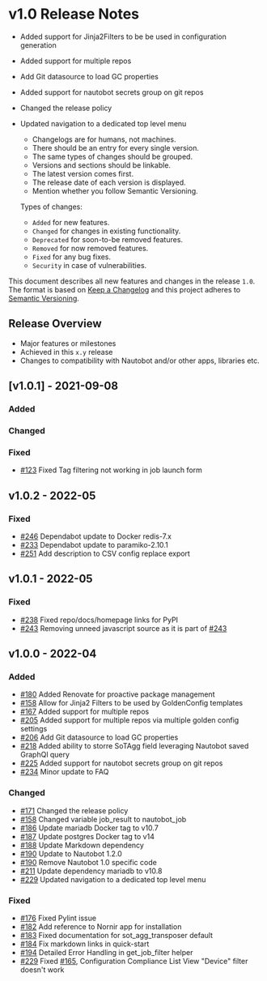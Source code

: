 # v1.0 Release Notes

- Added support for Jinja2Filters to be be used in configuration generation
- Added support for multiple repos
- Add Git datasource to load GC properties
- Added support for nautobot secrets group on git repos
- Changed the release policy
- Updated navigation to a dedicated top level menu

    - Changelogs are for humans, not machines.
    - There should be an entry for every single version.
    - The same types of changes should be grouped.
    - Versions and sections should be linkable.
    - The latest version comes first.
    - The release date of each version is displayed.
    - Mention whether you follow Semantic Versioning.

    Types of changes:

    - `Added` for new features.
    - `Changed` for changes in existing functionality.
    - `Deprecated` for soon-to-be removed features.
    - `Removed` for now removed features.
    - `Fixed` for any bug fixes.
    - `Security` in case of vulnerabilities.


This document describes all new features and changes in the release `1.0`. The format is based on [Keep a Changelog](https://keepachangelog.com/en/1.0.0/) and this project adheres to [Semantic Versioning](https://semver.org/spec/v2.0.0.html).

## Release Overview

- Major features or milestones
- Achieved in this `x.y` release
- Changes to compatibility with Nautobot and/or other apps, libraries etc.

## [v1.0.1] - 2021-09-08

### Added

### Changed

### Fixed

- [#123](https://github.com/nautobot/nautobot-app-golden-config/issues/123) Fixed Tag filtering not working in job launch form

## v1.0.2 - 2022-05

### Fixed

- [#246](https://github.com/nautobot/nautobot-app-golden-config/issues/246) Dependabot update to Docker redis-7.x
- [#233](https://github.com/nautobot/nautobot-app-golden-config/issues/233) Dependabot update to paramiko-2.10.1
- [#251](https://github.com/nautobot/nautobot-app-golden-config/issues/251) Add description to CSV config replace export

## v1.0.1 - 2022-05

### Fixed

- [#238](https://github.com/nautobot/nautobot-app-golden-config/issues/238) Fixed repo/docs/homepage links for PyPI
- [#243](https://github.com/nautobot/nautobot-app-golden-config/issues/243) Removing unneed javascript source as it is part of [#243](https://github.com/nautobot/nautobot-app-golden-config/pull/243)

## v1.0.0 - 2022-04

### Added

- [#180](https://github.com/nautobot/nautobot-app-golden-config/issues/180) Added Renovate for proactive package management
- [#158](https://github.com/nautobot/nautobot-app-golden-config/issues/158) Allow for Jinja2 Filters to be used by GoldenConfig templates
- [#167](https://github.com/nautobot/nautobot-app-golden-config/issues/167) Added support for multiple repos
- [#205](https://github.com/nautobot/nautobot-app-golden-config/issues/205) Added support for multiple repos via multiple golden config settings
- [#206](https://github.com/nautobot/nautobot-app-golden-config/issues/206) Add Git datasource to load GC properties
- [#218](https://github.com/nautobot/nautobot-app-golden-config/issues/218) Added ability to storre SoTAgg field leveraging Nautobot saved GraphQl query
- [#225](https://github.com/nautobot/nautobot-app-golden-config/issues/225) Added support for nautobot secrets group on git repos
- [#234](https://github.com/nautobot/nautobot-app-golden-config/issues/234) Minor update to FAQ

### Changed

- [#171](https://github.com/nautobot/nautobot-app-golden-config/issues/171) Changed the release policy
- [#158](https://github.com/nautobot/nautobot-app-golden-config/issues/158) Changed variable job_result to nautobot_job
- [#186](https://github.com/nautobot/nautobot-app-golden-config/issues/186) Update mariadb Docker tag to v10.7
- [#187](https://github.com/nautobot/nautobot-app-golden-config/issues/187) Update postgres Docker tag to v14
- [#188](https://github.com/nautobot/nautobot-app-golden-config/issues/188) Update Markdown dependency
- [#190](https://github.com/nautobot/nautobot-app-golden-config/issues/190) Update to Nautobot 1.2.0
- [#190](https://github.com/nautobot/nautobot-app-golden-config/issues/190) Remove Nautobot 1.0 specific code
- [#211](https://github.com/nautobot/nautobot-app-golden-config/issues/211) Update dependency mariadb to v10.8
- [#229](https://github.com/nautobot/nautobot-app-golden-config/issues/229) Updated navigation to a dedicated top level menu

### Fixed

- [#176](https://github.com/nautobot/nautobot-app-golden-config/issues/176) Fixed Pylint issue
- [#182](https://github.com/nautobot/nautobot-app-golden-config/issues/182) Add reference to Nornir app for installation
- [#183](https://github.com/nautobot/nautobot-app-golden-config/issues/183) Fixed documentation for sot_agg_transposer default
- [#184](https://github.com/nautobot/nautobot-app-golden-config/issues/184) Fix markdown links in quick-start
- [#194](https://github.com/nautobot/nautobot-app-golden-config/issues/194) Detailed Error Handling in get_job_filter helper
- [#229](https://github.com/nautobot/nautobot-app-golden-config/issues/229) Fixed [#165](https://github.com/nautobot/nautobot-app-golden-config/pull/165), Configuration Compliance List View "Device" filter doesn't work
